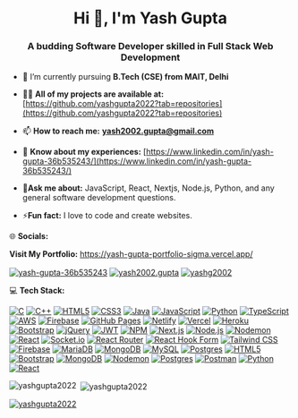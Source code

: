 <h1 align="center">Hi 👋, I'm Yash Gupta</h1>
<h3 align="center">A budding Software Developer skilled in Full Stack Web Development</h3>

- 📝 I’m currently pursuing **B.Tech (CSE) from MAIT, Delhi**

- 👨‍💻 **All of my projects are available at:** [https://github.com/yashgupta2022?tab=repositories](https://github.com/yashgupta2022?tab=repositories)

- 📫 **How to reach me:** **yash2002.gupta@gmail.com**

- 📄 **Know about my experiences:** [https://www.linkedin.com/in/yash-gupta-36b535243/](https://www.linkedin.com/in/yash-gupta-36b535243/)

- 💬**Ask me about:**  JavaScript, React, Nextjs, Node.js, Python, and any general software development questions.
  
- ⚡**Fun fact:**  I love to code and create websites.


🌐 **Socials:**

**Visit My Portfolio:** https://yash-gupta-portfolio-sigma.vercel.app/ 
<p align="left">
<a href="https://linkedin.com/in/yash-gupta-36b535243" target="#"><img align="center" src="https://img.shields.io/badge/LinkedIn-%230077B5.svg?logo=linkedin&logoColor=white" alt="yash-gupta-36b535243" /></a>
<a href="mailto:yash2002.gupta@gmail.com" target="#"><img align="center" src="https://img.shields.io/badge/Gmail-%23E4405F.svg?logo=gmail&logoColor=white" alt="yash2002.gupta"  /></a>
<a href="https://www.leetcode.com/yashg2002" target="#"><img align="center" src="https://img.shields.io/badge/Leetcode-FE7A16.svg?logo=leetcode&logoColor=white" alt="yashg2002"  /></a>
</p>

💻 **Tech Stack:**
<p align="left">
<a href="https://www.cprogramming.com/"><img src="https://img.shields.io/badge/c-%2300599C.svg?style=for-the-badge&logo=c&logoColor=white" alt="C"></a>
<a href="https://www.cplusplus.com/"><img src="https://img.shields.io/badge/c++-%2300599C.svg?style=for-the-badge&logo=c%2B%2B&logoColor=white" alt="C++"></a>
<a href="https://developer.mozilla.org/en-US/docs/Web/Guide/HTML/HTML5"><img src="https://img.shields.io/badge/html5-%23E34F26.svg?style=for-the-badge&logo=html5&logoColor=white" alt="HTML5"></a>
<a href="https://developer.mozilla.org/en-US/docs/Web/CSS"><img src="https://img.shields.io/badge/css3-%231572B6.svg?style=for-the-badge&logo=css3&logoColor=white" alt="CSS3"></a>
<a href="https://www.java.com/"><img src="https://img.shields.io/badge/java-%23ED8B00.svg?style=for-the-badge&logo=openjdk&logoColor=white" alt="Java"></a>
<a href="https://developer.mozilla.org/en-US/docs/Web/JavaScript"><img src="https://img.shields.io/badge/javascript-%23323330.svg?style=for-the-badge&logo=javascript&logoColor=%23F7DF1E" alt="JavaScript"></a>
<a href="https://www.python.org/"><img src="https://img.shields.io/badge/python-3670A0?style=for-the-badge&logo=python&logoColor=ffdd54" alt="Python"></a>
<a href="https://www.typescriptlang.org/"><img src="https://img.shields.io/badge/typescript-%23007ACC.svg?style=for-the-badge&logo=typescript&logoColor=white" alt="TypeScript"></a>
<a href="https://aws.amazon.com/"><img src="https://img.shields.io/badge/AWS-%23FF9900.svg?style=for-the-badge&logo=amazon-aws&logoColor=white" alt="AWS"></a>
<a href="https://firebase.google.com/"><img src="https://img.shields.io/badge/firebase-%23039BE5.svg?style=for-the-badge&logo=firebase" alt="Firebase"></a>
<a href="https://pages.github.com/"><img src="https://img.shields.io/badge/github%20pages-121013?style=for-the-badge&logo=github&logoColor=white" alt="GitHub Pages"></a>
<a href="https://www.netlify.com/"><img src="https://img.shields.io/badge/netlify-%23000000.svg?style=for-the-badge&logo=netlify&logoColor=#00C7B7" alt="Netlify"></a>
<a href="https://vercel.com/"><img src="https://img.shields.io/badge/vercel-%23000000.svg?style=for-the-badge&logo=vercel&logoColor=white" alt="Vercel"></a>
<a href="https://www.heroku.com/"><img src="https://img.shields.io/badge/heroku-%23430098.svg?style=for-the-badge&logo=heroku&logoColor=white" alt="Heroku"></a>
<a href="https://getbootstrap.com/"><img src="https://img.shields.io/badge/bootstrap-%238511FA.svg?style=for-the-badge&logo=bootstrap&logoColor=white" alt="Bootstrap"></a>
<a href="https://jquery.com/"><img src="https://img.shields.io/badge/jquery-%230769AD.svg?style=for-the-badge&logo=jquery&logoColor=white" alt="jQuery"></a>
<a href="https://jwt.io/"><img src="https://img.shields.io/badge/JWT-black?style=for-the-badge&logo=JSON%20web%20tokens" alt="JWT"></a>
<a href="https://www.npmjs.com/"><img src="https://img.shields.io/badge/NPM-%23CB3837.svg?style=for-the-badge&logo=npm&logoColor=white" alt="NPM"></a>
<a href="https://nextjs.org/"><img src="https://img.shields.io/badge/Next-black?style=for-the-badge&logo=next.js&logoColor=white" alt="Next.js"></a>
<a href="https://nodejs.org/"><img src="https://img.shields.io/badge/node.js-6DA55F?style=for-the-badge&logo=node.js&logoColor=white" alt="Node.js"></a>
<a href="https://nodemon.io/"><img src="https://img.shields.io/badge/NODEMON-%23323330.svg?style=for-the-badge&logo=nodemon&logoColor=%BBDEAD" alt="Nodemon"></a>
<a href="https://reactjs.org/"><img src="https://img.shields.io/badge/react-%2320232a.svg?style=for-the-badge&logo=react&logoColor=%2361DAFB" alt="React"></a>
<a href="https://socket.io/"><img src="https://img.shields.io/badge/Socket.io-black?style=for-the-badge&logo=socket.io&badgeColor=010101" alt="Socket.io"></a>
<a href="https://reactrouter.com/"><img src="https://img.shields.io/badge/React_Router-CA4245?style=for-the-badge&logo=react-router&logoColor=white" alt="React Router"></a>
<a href="https://react-hook-form.com/"><img src="https://img.shields.io/badge/React%20Hook%20Form-%23EC5990.svg?style=for-the-badge&logo=reacthookform&logoColor=white" alt="React Hook Form"></a>
<a href="https://tailwindcss.com/"><img src="https://img.shields.io/badge/tailwindcss-%2338B2AC.svg?style=for-the-badge&logo=tailwind-css&logoColor=white" alt="Tailwind CSS"></a>
<a href="https://firebase.google.com/"><img src="https://img.shields.io/badge/Firebase-039BE5?style=for-the-badge&logo=Firebase&logoColor=white" alt="Firebase"></a>
<a href="https://mariadb.org/"><img src="https://img.shields.io/badge/MariaDB-003545?style=for-the-badge&logo=mariadb&logoColor=white" alt="MariaDB"></a>
<a href="https://www.mongodb.com/"><img src="https://img.shields.io/badge/MongoDB-%234ea94b.svg?style=for-the-badge&logo=mongodb&logoColor=white" alt="MongoDB"></a>
<a href="https://www.mysql.com/"><img src="https://img.shields.io/badge/mysql-%2300000f.svg?style=for-the-badge&logo=mysql&logoColor=white" alt="MySQL"></a>
<a href="https://www.postgresql.org/"><img src="https://img.shields.io/badge/postgres-%23316192.svg?style=for-the-badge&logo=postgresql&logoColor=white" alt="Postgres"></a>
<a href="https://www.w3.org/TR/html52/"><img src="https://img.shields.io/badge/html5-%23E34F26.svg?style=for-the-badge&logo=html5&logoColor=white" alt="HTML5"></a>
<a href="https://getbootstrap.com/"><img src="https://img.shields.io/badge/bootstrap-%238511FA.svg?style=for-the-badge&logo=bootstrap&logoColor=white" alt="Bootstrap"></a>
<a href="https://www.mongodb.com/"><img src="https://img.shields.io/badge/MongoDB-%234ea94b.svg?style=for-the-badge&logo=mongodb&logoColor=white" alt="MongoDB"></a>
<a href="https://nodemon.io/"><img src="https://img.shields.io/badge/NODEMON-%23323330.svg?style=for-the-badge&logo=nodemon&logoColor=%BBDEAD" alt="Nodemon"></a>
<a href="https://www.postgresql.org/"><img src="https://img.shields.io/badge/postgres-%23316192.svg?style=for-the-badge&logo=postgresql&logoColor=white" alt="Postgres"></a>
<a href="https://www.postman.com/"><img src="https://img.shields.io/badge/Postman-FF6C37?style=for-the-badge&logo=postman&logoColor=white" alt="Postman"></a>
<a href="https://www.python.org/"><img src="https://img.shields.io/badge/python-3670A0?style=for-the-badge&logo=python&logoColor=ffdd54" alt="Python"></a>
<a href="https://reactjs.org/"><img src="https://img.shields.io/badge/react-%2320232a.svg?style=for-the-badge&logo=react&logoColor=%2361DAFB" alt="React"></a>


</p>

<p><img align="left" src="https://github-readme-stats.vercel.app/api/top-langs?username=yashgupta2022&show_icons=true&locale=en&layout=compact" alt="yashgupta2022" /></p>

<p>&nbsp;<img align="center" src="https://github-readme-stats.vercel.app/api?username=yashgupta2022&show_icons=true&locale=en" alt="yashgupta2022" /></p>

<p align="left"> <a href="https://github.com/ryo-ma/github-profile-trophy"><img src="https://github-profile-trophy.vercel.app/?username=yashgupta2022" alt="yashgupta2022" /></a> </p>

